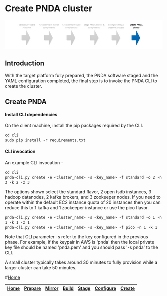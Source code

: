 # Create PNDA cluster

![](../images/breadcrumbs-create.jpg)

## Introduction

With the target platform fully prepared, the PNDA software staged and the YAML configuration completed, the final step is to invoke the PNDA CLI to create the cluster.

## Create PNDA

#### Install CLI dependencies

On the client machine, install the pip packages required by the CLI.

```
cd cli
sudo pip install -r requirements.txt
```

#### CLI invocation

An example CLI invocation -

```
cd cli
pnda-cli.py create -e <cluster_name> -s <key_name> -f standard -o 2 -n 3 -k 2 -z 3
```

The options shown select the standard flavor, 2 open tsdb instances, 3 hadoop datanodes, 2 kafka brokers, and 3 zookeeper nodes. If you need to operate within the default EC2 instance quota of 20 instances then you can reduce this to 1 kafka and 1 zookeeper instance or use the pico flavor.

```
pnda-cli.py create -e <cluster_name> -s <key_name> -f standard -o 1 -n 1 -k 1 -z 1
pnda-cli.py create -e <cluster_name> -s <key_name> -f pico -n 1 -k 1
```

Note that CLI parameter -s refer to the key configured in the previous phase. For example, if the keypair in AWS is 'pnda' then the local private key file should be named 'pnda.pem' and you should pass '-s pnda' to the CLI.


A small cluster typically takes around 30 minutes to fully provision while a larger cluster can take 50 minutes.

#[Home](../OVERVIEW.md)

| [Home](../OVERVIEW.md) | [Prepare](PREPARE.md) | [Mirror](MIRROR.md) | [Build](BUILD.md) | [Stage](STAGE.md) | [Configure](CONFIGURE.md) | [Create](CREATE.md) | 
| --- | --- | --- | --- | --- | --- | --- |
